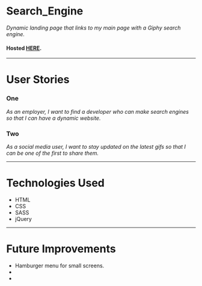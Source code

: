 # Search_Engine
*Dynamic landing page that links to my main page with a Giphy search engine.*
#### Hosted [HERE](https://jacob52210.github.io/Search_Engine/ "Search Engine").
___
# User Stories
### One
*As an employer, I want to find a developer who can make search engines so that I can have a dynamic website.*
### Two
*As a social media user, I want to stay updated on the latest gifs so that I can be one of the first to share them.*
___
# Technologies Used
* HTML
* CSS
* SASS
* jQuery
___
# Future Improvements
* Hamburger menu for small screens.
* 
*
